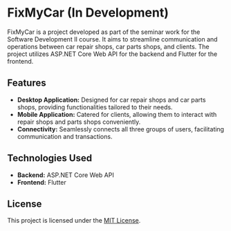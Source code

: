 # FixMyCar (In Development)

FixMyCar is a project developed as part of the seminar work for the Software Development II course. It aims to streamline communication and operations between car repair shops, car parts shops, and clients. The project utilizes ASP.NET Core Web API for the backend and Flutter for the frontend.

## Features

- **Desktop Application:** Designed for car repair shops and car parts shops, providing functionalities tailored to their needs.
- **Mobile Application:** Catered for clients, allowing them to interact with repair shops and parts shops conveniently.
- **Connectivity:** Seamlessly connects all three groups of users, facilitating communication and transactions.

## Technologies Used

- **Backend:** ASP.NET Core Web API
- **Frontend:** Flutter

## License

This project is licensed under the [MIT License](LICENSE).
